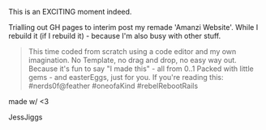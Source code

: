 This is an EXCITING moment indeed.

Trialling out GH pages to interim post my remade 'Amanzi Website'.
While I rebuild it (if I rebuild it) - because I'm also busy with other stuff.

> This time coded from scratch using a code editor and my own imagination.
No Template, no drag and drop, no easy way out. Because it's fun to say
                   "I made this" - all from 0..1
> Packed with little gems - and easterEggs, just for you. If you're reading this:
#nerds0f@feather #oneofaKind #rebelRebootRails

made w/ <3

JessJiggs
